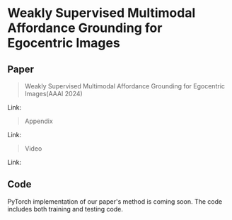 # Weakly Supervised Multimodal Affordance Grounding for Egocentric Images
## Paper
>Weakly Supervised Multimodal Affordance Grounding for Egocentric Images(AAAI 2024)
 
Link:

>Appendix
  
Link:

>Video

Link:
## Code
PyTorch implementation of our paper's method is coming soon. The code includes both training and testing code.
